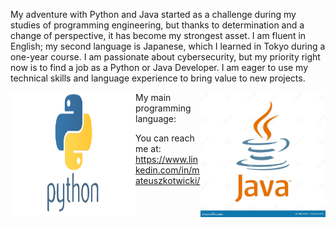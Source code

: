 My adventure with Python and Java started as a challenge during my studies of programming engineering, but thanks to determination and a change of perspective, it has become my strongest asset. I am fluent in English; my second language is Japanese, which I learned in Tokyo during a one-year course. I am passionate about cybersecurity, but my priority right now is to find a job as a Python or Java Developer. I am eager to use my technical skills and language experience to bring value to new projects.

 
<img align="left" width="200" height="200" src="https://github.com/Matekotw/scr-fastapi/blob/main/python%20logo.png"> <img align="right" width="200" height="200" src="https://github.com/Matekotw/scr-todo-java/blob/main/java%20logo.jpg">

My main programming language:

















You can reach me at: 
https://www.linkedin.com/in/mateuszkotwicki/
<!---
Matekotw/Matekotw is a ✨ special ✨ repository because its `README.md` (this file) appears on your GitHub profile.
You can click the Preview link to take a look at your changes.
--->
